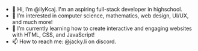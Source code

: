 - 👋 Hi, I’m @ilyKcaj. I'm an aspiring full-stack developer in highschool.
- 👀 I’m interested in computer science, mathematics, web design, UI/UX, and much more!
- 🌱 I’m currently learning how to create interactive and engaging websites with HTML, CSS, and JavaScript!
- 📫 How to reach me: @jacky.li on discord.
